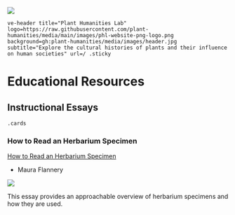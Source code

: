 [![](https://v3.juncture-digital.org/images/wb.svg)](https://v3.juncture-digital.org/wb)

`ve-header title="Plant Humanities Lab" logo=https://raw.githubusercontent.com/plant-humanities/media/main/images/phl-website-png-logo.png background=gh:plant-humanities/media/images/header.jpg subtitle="Explore the cultural histories of plants and their influence on human societies" url=/ .sticky`

# Educational Resources

## Instructional Essays
`.cards`

### How to Read an Herbarium Specimen
[How to Read an Herbarium Specimen](five-specimens)

- Maura Flannery

![](https://raw.githubusercontent.com/plant-humanities/media/main/thumbnails/specimen.jpg)

This essay provides an approachable overview of herbarium specimens and how they are used.